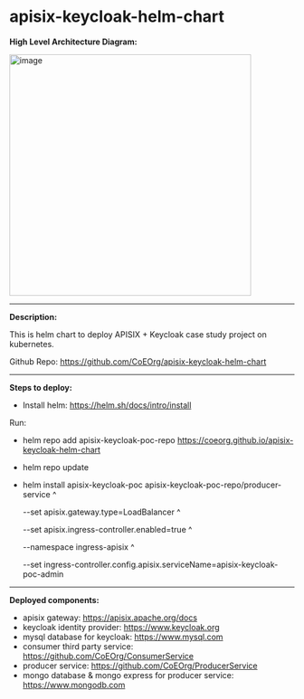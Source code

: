# apisix-keycloak-helm-chart

<b>High Level Architecture Diagram: </b>

<img width="427" alt="image" src="https://user-images.githubusercontent.com/10356708/157142042-f8cb0d91-7c18-4c60-b39b-4573ccbc861b.png">

---

<b>Description:</b>

This is helm chart to deploy APISIX + Keycloak case study project on kubernetes. 

Github Repo: <a href="https://github.com/CoEOrg/apisix-keycloak-helm-chart">https://github.com/CoEOrg/apisix-keycloak-helm-chart</a>

---

<b>Steps to deploy:</b>

* Install helm: <a href="https://helm.sh/docs/intro/install">https://helm.sh/docs/intro/install</a>

Run:
* helm repo add apisix-keycloak-poc-repo <a href="https://coeorg.github.io/apisix-keycloak-helm-chart">https://coeorg.github.io/apisix-keycloak-helm-chart</a>
* helm repo update
* helm install apisix-keycloak-poc apisix-keycloak-poc-repo/producer-service ^
  
  --set apisix.gateway.type=LoadBalancer ^ 
  
  --set apisix.ingress-controller.enabled=true ^
    
  --namespace ingress-apisix ^
  
  --set ingress-controller.config.apisix.serviceName=apisix-keycloak-poc-admin

---

<b>Deployed components:</b>

* apisix gateway: <a href="https://apisix.apache.org/docs/">https://apisix.apache.org/docs</a>
* keycloak identity provider: <a href="https://www.keycloak.org/">https://www.keycloak.org</a>
* mysql database for keycloak: <a href="https://www.mysql.com/">https://www.mysql.com</a>
* consumer third party service: <a href="https://github.com/CoEOrg/ConsumerService">https://github.com/CoEOrg/ConsumerService</a>
* producer service: <a href="https://github.com/CoEOrg/ProducerService">https://github.com/CoEOrg/ProducerService</a>
* mongo database & mongo express for producer service: <a href="https://www.mongodb.com/">https://www.mongodb.com</a>
